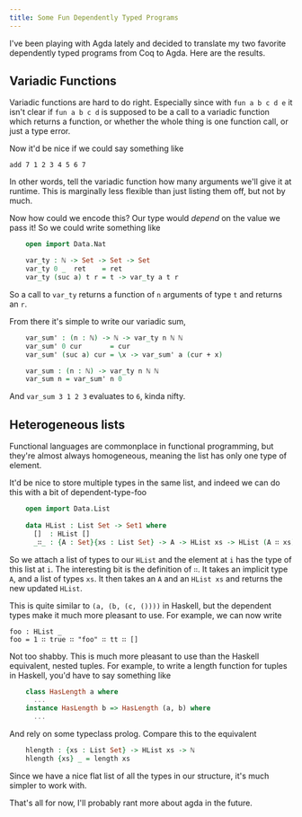 ```yaml
---
title: Some Fun Dependently Typed Programs
---
```


I've been playing with Agda lately and decided to translate my two favorite dependently typed
programs from Coq to Agda. Here are the results.

## Variadic Functions
Variadic functions are hard to do right. Especially since with `fun a b c d e` it isn't
clear if `fun a b c d` is supposed to be a call to a variadic function which returns
a function, or whether the whole thing is one function call, or just a type error.

Now it'd be nice if we could say something like

    add 7 1 2 3 4 5 6 7

In other words, tell the variadic function how many arguments we'll give it at runtime.
This is marginally less flexible than just listing them off, but not by much.

Now how could we encode this? Our type would *depend* on the value we pass it! So
we could write something like

``` agda
    open import Data.Nat

    var_ty : ℕ -> Set -> Set -> Set
    var_ty 0 _  ret    = ret
    var_ty (suc a) t r = t -> var_ty a t r
```

So a call to `var_ty` returns a function of `n` arguments
of type `t` and returns an `r`.

From there it's simple to write our variadic sum,

``` agda
    var_sum' : (n : ℕ) -> ℕ -> var_ty n ℕ ℕ
    var_sum' 0 cur       = cur
    var_sum' (suc a) cur = \x -> var_sum' a (cur + x)

    var_sum : (n : ℕ) -> var_ty n ℕ ℕ
    var_sum n = var_sum' n 0
```

And `var_sum 3 1 2 3` evaluates to `6`, kinda nifty.

## Heterogeneous lists

Functional languages are commonplace in functional programming, but they're
almost always homogeneous, meaning the list has only one type of element.

It'd be nice to store multiple types in the same list, and indeed we can do this
with a bit of dependent-type-foo

``` agda
    open import Data.List
    
    data HList : List Set -> Set1 where
      []  : HList []
      _∷_ : {A : Set}{xs : List Set} -> A -> HList xs -> HList (A ∷ xs)
```

So we attach a list of types to our `HList` and the element at `i` has the
type of this list at `i`. The interesting bit is the definition of `∷`.
It takes an implicit type `A`, and a list of types `xs`. It then takes
an `A` and an `HList xs` and returns the new updated `HList`.

This is quite similar to `(a, (b, (c, ())))` in Haskell, but the dependent
types make it much more pleasant to use. For example, we can now write

    foo : HList _
    foo = 1 ∷ true ∷ "foo" ∷ tt ∷ []

Not too shabby. This is much more pleasant to use than the Haskell equivalent,
nested tuples. For example, to write a length function for tuples in Haskell,
you'd have to say something like

``` haskell
    class HasLength a where
      ...
    instance HasLength b => HasLength (a, b) where
      ...
```

And rely on some typeclass prolog. Compare this to the equivalent

``` agda
    hlength : {xs : List Set} -> HList xs -> ℕ
    hlength {xs} _ = length xs
```

Since we have a nice flat list of all the types in our
structure, it's much simpler to work with.

That's all for now, I'll probably rant more about agda in the future.
